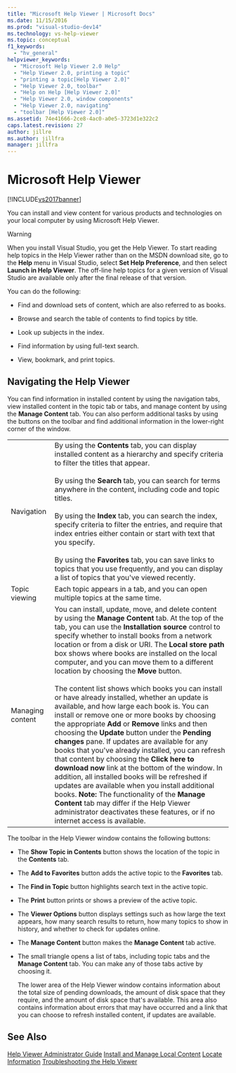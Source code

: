 ```yaml
---
title: "Microsoft Help Viewer | Microsoft Docs"
ms.date: 11/15/2016
ms.prod: "visual-studio-dev14"
ms.technology: vs-help-viewer
ms.topic: conceptual
f1_keywords:
  - "hv_general"
helpviewer_keywords:
  - "Microsoft Help Viewer 2.0 Help"
  - "Help Viewer 2.0, printing a topic"
  - "printing a topic[Help Viewer 2.0]"
  - "Help Viewer 2.0, toolbar"
  - "Help on Help [Help Viewer 2.0]"
  - "Help Viewer 2.0, window components"
  - "Help Viewer 2.0, navigating"
  - "toolbar [Help Viewer 2.0]"
ms.assetid: 74e41666-2ce8-4ac0-a0e5-3723d1e322c2
caps.latest.revision: 27
author: jillre
ms.author: jillfra
manager: jillfra
---
```

# Microsoft Help Viewer
[!INCLUDE[vs2017banner](../includes/vs2017banner.md)]

You can install and view content for various products and technologies on your local computer by using Microsoft Help Viewer.

> [!WARNING]
> When you install Visual Studio, you get the Help Viewer. To start reading help topics in the Help Viewer rather than on the MSDN download site, go to the **Help** menu in Visual Studio, select **Set Help Preference**, and then select **Launch in Help Viewer**. The off-line help topics for a given version of Visual Studio are available only after the final release of that version.

 You can do the following:

- Find and download sets of content, which are also referred to as books.

- Browse and search the table of contents to find topics by title.

- Look up subjects in the index.

- Find information by using full-text search.

- View, bookmark, and print topics.

## Navigating the Help Viewer
 You can find information in installed content by using the navigation tabs, view installed content in the topic tab or tabs, and manage content by using the **Manage Content** tab. You can also perform additional tasks by using the buttons on the toolbar and find additional information in the lower-right corner of the window.

|||
|-|-|
|Navigation|By using the **Contents** tab, you can display installed content as a hierarchy and specify criteria to filter the titles that appear.<br /><br /> By using the **Search** tab, you can search for terms anywhere in the content, including code and topic titles.<br /><br /> By using the **Index** tab, you can search the index, specify criteria to filter the entries, and require that index entries either contain or start with text that you specify.<br /><br /> By using the **Favorites** tab, you can save links to topics that you use frequently, and you can display a list of topics that you've viewed recently.|
|Topic viewing|Each topic appears in a tab, and you can open multiple topics at the same time.|
|Managing content|You can install, update, move, and delete content by using the **Manage Content** tab. At the top of the tab, you can use the **Installation source** control to specify whether to install books from a network location or from a disk or URI. The **Local store path** box shows where books are installed on the local computer, and you can move them to a different location by choosing the **Move** button.<br /><br /> The content list shows which books you can install or have already installed, whether an update is available, and how large each book is. You can install or remove one or more books by choosing the appropriate **Add** or **Remove** links and then choosing the **Update** button under the **Pending changes** pane. If updates are available for any books that you've already installed, you can refresh that content by choosing the **Click here to download now** link at the bottom of the window. In addition, all installed books will be refreshed if updates are available when you install additional books. **Note:**  The functionality of the **Manage Content** tab may differ if the Help Viewer administrator deactivates these features, or if no internet access is available.|

 The toolbar in the Help Viewer window contains the following buttons:

- The **Show Topic in Contents** button shows the location of the topic in the **Contents** tab.

- The **Add to Favorites** button adds the active topic to the **Favorites** tab.

- The **Find in Topic** button highlights search text in the active topic.

- The **Print** button prints or shows a preview of the active topic.

- The **Viewer Options** button displays settings such as how large the text appears, how many search results to return, how many topics to show in history, and whether to check for updates online.

- The **Manage Content** button makes the **Manage Content** tab active.

- The small triangle opens a list of tabs, including topic tabs and the **Manage Content** tab. You can make any of those tabs active by choosing it.

  The lower area of the Help Viewer window contains information about the total size of pending downloads, the amount of disk space that they require, and the amount of disk space that's available. This area also contains information about errors that may have occurred and a link that you can choose to refresh installed content, if updates are available.

## See Also
 [Help Viewer Administrator Guide](../ide/help-viewer-administrator-guide.md)
 [Install and Manage Local Content](../ide/install-and-manage-local-content.md)
 [Locate Information](../ide/locate-information.md)
 [Troubleshooting the Help Viewer](../ide/troubleshooting-the-help-viewer.md)
